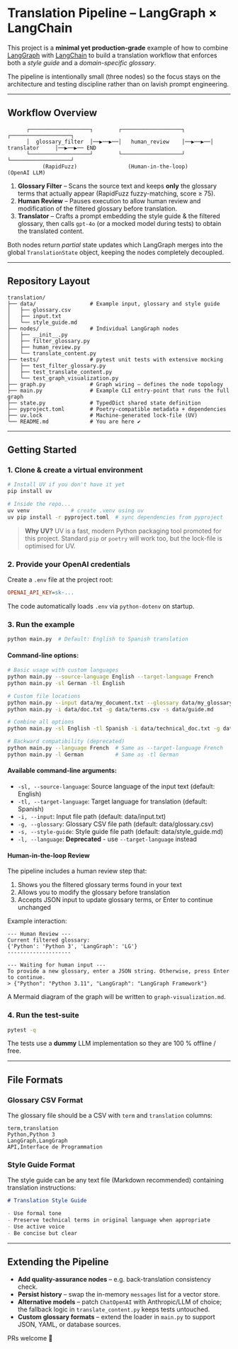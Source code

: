 # Translation Pipeline – LangGraph × LangChain

This project is a **minimal yet production-grade** example of how to combine [LangGraph](https://github.com/langchain-ai/langgraph) with [LangChain](https://github.com/langchain-ai/langchain) to build a translation workflow that enforces both a *style guide* and a *domain-specific glossary*.

The pipeline is intentionally small (three nodes) so the focus stays on the architecture and testing discipline rather than on lavish prompt engineering.

---
## Workflow Overview

```
      ┌───────────────────┐        ┌───────────────────┐        ┌───────────────────┐
      │  glossary_filter  │──▶──▶──│   human_review    │──▶──▶──│    translator     │──▶──▶── END
      └───────────────────┘        └───────────────────┘        └───────────────────┘
           (RapidFuzz)                (Human-in-the-loop)            (OpenAI LLM)
```

1. **Glossary Filter** – Scans the source text and keeps **only** the glossary terms that actually appear (RapidFuzz fuzzy-matching, score ≥ 75).
2. **Human Review** – Pauses execution to allow human review and modification of the filtered glossary before translation.
3. **Translator** – Crafts a prompt embedding the style guide & the filtered glossary, then calls `gpt-4o` (or a mocked model during tests) to obtain the translated content.

Both nodes return *partial* state updates which LangGraph merges into the global `TranslationState` object, keeping the nodes completely decoupled.

---
## Repository Layout

```
translation/
├── data/                 # Example input, glossary and style guide
│   ├── glossary.csv
│   ├── input.txt
│   └── style_guide.md
├── nodes/                # Individual LangGraph nodes
│   ├── __init__.py
│   ├── filter_glossary.py
│   ├── human_review.py
│   └── translate_content.py
├── tests/                # pytest unit tests with extensive mocking
│   ├── test_filter_glossary.py
│   ├── test_translate_content.py
│   └── test_graph_visualization.py
├── graph.py              # Graph wiring – defines the node topology
├── main.py               # Example CLI entry-point that runs the full graph
├── state.py              # TypedDict shared state definition
├── pyproject.toml        # Poetry-compatible metadata + dependencies
├── uv.lock               # Machine-generated lock-file (UV)
└── README.md             # You are here ✔
```

---
## Getting Started

### 1. Clone & create a virtual environment

```bash
# Install UV if you don't have it yet
pip install uv

# Inside the repo...
uv venv             # create .venv using uv
uv pip install -r pyproject.toml  # sync dependencies from pyproject
```

> **Why UV?** UV is a fast, modern Python packaging tool promoted for this project. Standard `pip` or `poetry` will work too, but the lock-file is optimised for UV.

### 2. Provide your OpenAI credentials

Create a `.env` file at the project root:

```ini
OPENAI_API_KEY=sk-...
```

The code automatically loads `.env` via `python-dotenv` on startup.

### 3. Run the example

```bash
python main.py  # Default: English to Spanish translation
```

#### Command-line options:

```bash
# Basic usage with custom languages
python main.py --source-language English --target-language French
python main.py -sl German -tl English

# Custom file locations
python main.py --input data/my_document.txt --glossary data/my_glossary.csv --style-guide data/my_style.md
python main.py -i data/doc.txt -g data/terms.csv -s data/guide.md

# Combine all options
python main.py -sl English -tl Spanish -i data/technical_doc.txt -g data/tech_glossary.csv -s data/technical_style.md

# Backward compatibility (deprecated)
python main.py --language French  # Same as --target-language French
python main.py -l German          # Same as -tl German
```

#### Available command-line arguments:

- `-sl, --source-language`: Source language of the input text (default: English)
- `-tl, --target-language`: Target language for translation (default: Spanish)
- `-i, --input`: Input file path (default: data/input.txt)
- `-g, --glossary`: Glossary CSV file path (default: data/glossary.csv)  
- `-s, --style-guide`: Style guide file path (default: data/style_guide.md)
- `-l, --language`: **Deprecated** - use `--target-language` instead

#### Human-in-the-loop Review

The pipeline includes a human review step that:
1. Shows you the filtered glossary terms found in your text
2. Allows you to modify the glossary before translation
3. Accepts JSON input to update glossary terms, or Enter to continue unchanged

Example interaction:
```
--- Human Review ---
Current filtered glossary:
{'Python': 'Python 3', 'LangGraph': 'LG'}
--------------------

--- Waiting for human input ---
To provide a new glossary, enter a JSON string. Otherwise, press Enter to continue.
> {"Python": "Python 3.11", "LangGraph": "LangGraph Framework"}
```

A Mermaid diagram of the graph will be written to `graph-visualization.md`.

### 4. Run the test-suite

```bash
pytest -q
```

The tests use a **dummy** LLM implementation so they are 100 % offline / free.

---
## File Formats

### Glossary CSV Format
The glossary file should be a CSV with `term` and `translation` columns:
```csv
term,translation
Python,Python 3
LangGraph,LangGraph
API,Interface de Programmation
```

### Style Guide Format
The style guide can be any text file (Markdown recommended) containing translation instructions:
```markdown
# Translation Style Guide

- Use formal tone
- Preserve technical terms in original language when appropriate
- Use active voice
- Be concise but clear
```

---
## Extending the Pipeline

* **Add quality-assurance nodes** – e.g. back-translation consistency check.
* **Persist history** – swap the in-memory `messages` list for a vector store.
* **Alternative models** – patch `ChatOpenAI` with Anthropic/LLM of choice; the fallback logic in `translate_content.py` keeps tests untouched.
* **Custom glossary formats** – extend the loader in `main.py` to support JSON, YAML, or database sources.

PRs welcome 🎉

